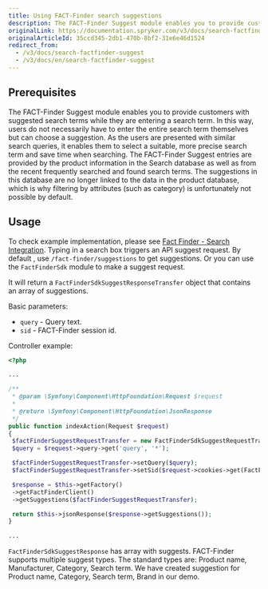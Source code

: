 ```yaml
---
title: Using FACT-Finder search suggestions
description: The FACT-Finder Suggest module enables you to provide customers with suggested search terms while they are entering a search term.
originalLink: https://documentation.spryker.com/v3/docs/search-factfinder-suggest
originalArticleId: 35ccd345-2db1-470b-8bf2-31e6e46d1524
redirect_from:
  - /v3/docs/search-factfinder-suggest
  - /v3/docs/en/search-factfinder-suggest
---
```


## Prerequisites

The FACT-Finder Suggest module enables you to provide customers with suggested search terms while they are entering a search term. In this way, users do not necessarily have to enter the entire search term themselves but can choose a suggestion. As the users are presented with similar search queries, it enables them to select a suitable, more precise search term and save time when searching. The FACT-Finder Suggest entries are provided by the product information in the Search database as well as from the recent frequently searched and found search terms. The suggestions in this database are no longer linked to the data in the product database, which is why filtering by attributes (such as category) is unfortunately not possible by default.

## Usage

To check example implementation, please see  [Fact Finder - Search Integration](/docs/scos/dev/technology-partners/201907.0/marketing-and-conversion/analytics/fact-finder/fact-finder-search.html). Typing in a search box triggers an API suggest request. By default , use `/fact-finder/suggestions` to get suggestions. Or you can use the `FactFinderSdk` module to make a suggest request.

It will return a `FactFinderSdkSuggestResponseTransfer` object that contains an array of suggestions.

Basic parameters:

* `query` - Query text.
* `sid` - FACT-Finder session id.

Controller example:
```php
<?php

...

/**
 * @param \Symfony\Component\HttpFoundation\Request $request
 *
 * @return \Symfony\Component\HttpFoundation\JsonResponse
 */
public function indexAction(Request $request)
{
 $factFinderSuggestRequestTransfer = new FactFinderSdkSuggestRequestTransfer();
 $query = $request->query->get('query', '*');

 $factFinderSuggestRequestTransfer->setQuery($query);
 $factFinderSuggestRequestTransfer->setSid($request->cookies->get(FactFinderConstants::COOKIE_SID_NAME));

 $response = $this->getFactory()
 ->getFactFinderClient()
 ->getSuggestions($factFinderSuggestRequestTransfer);

 return $this->jsonResponse($response->getSuggestions());
}

...
```

`FactFinderSdkSuggestResponse` has array with suggests. FACT-Finder supports multiple suggest types.
The standard types are: Product name, Manufacturer, Category, Search term. We have created suggestion for Product name, Category, Search term, Brand in our demo.
